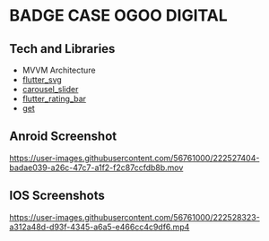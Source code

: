 # BADGE CASE OGOO DIGITAL


## Tech and Libraries

* MVVM Architecture
* [flutter_svg](https://pub.dev/packages/flutter_svg) <br>
* [carousel_slider](https://pub.dev/packages/carousel_slider) <br>
* [flutter_rating_bar](https://pub.dev/packages/flutter_rating_bar) <br>
* [get](https://pub.dev/packages/get) <br>


## Anroid Screenshot

https://user-images.githubusercontent.com/56761000/222527404-badae039-a26c-47c7-a1f2-f2c87ccfdb8b.mov 

## IOS Screenshots

https://user-images.githubusercontent.com/56761000/222528323-a312a48d-d93f-4345-a6a5-e466cc4c9df6.mp4


